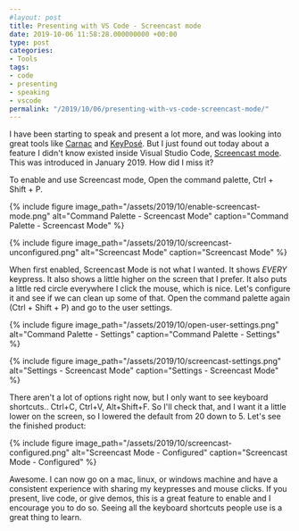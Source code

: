 ```yaml
---
#layout: post
title: Presenting with VS Code - Screencast mode
date: 2019-10-06 11:58:28.000000000 +00:00
type: post
categories:
- Tools
tags:
- code
- presenting
- speaking
- vscode
permalink: "/2019/10/06/presenting-with-vs-code-screencast-mode/"
---
```


I have been starting to speak and present a lot more, and was looking into great tools like [Carnac](http://carnackeys.com/) and [KeyPosé](https://github.com/AxDSan/KeyPose). But I just found out today about a feature I didn't know existed inside Visual Studio Code, [Screencast mode](https://code.visualstudio.com/updates/v1_31#_screencast-mode). This was introduced in January 2019. How did I miss it?

To enable and use Screencast mode, Open the command palette, Ctrl + Shift + P.

{% include figure image_path="/assets/2019/10/enable-screencast-mode.png" alt="Command Palette - Screencast Mode" caption="Command Palette - Screencast Mode" %}

{% include figure image_path="/assets/2019/10/screencast-unconfigured.png" alt="Screencast Mode" caption="Screencast Mode" %}

When first enabled, Screencast Mode is not what I wanted. It shows _EVERY_ keypress. It also shows a little higher on the screen that I prefer. It also puts a little red circle everywhere I click the mouse, which is nice. Let's configure it and see if we can clean up some of that. Open the command palette again (Ctrl + Shift + P) and go to the user settings.

{% include figure image_path="/assets/2019/10/open-user-settings.png" alt="Command Palette - Settings" caption="Command Palette - Settings" %}

{% include figure image_path="/assets/2019/10/screencast-settings.png" alt="Settings - Screencast Mode" caption="Settings - Screencast Mode" %}

There aren't a lot of options right now, but I only want to see keyboard shortcuts.. Ctrl+C, Ctrl+V, Alt+Shift+F. So I'll check that, and I want it a little lower on the screen, so I lowered the default from 20 down to 5. Let's see the finished product:

{% include figure image_path="/assets/2019/10/screencast-configured.png" alt="Screencast Mode - Configured" caption="Screencast Mode - Configured" %}

Awesome. I can now go on a mac, linux, or windows machine and have a consistent experience with sharing my keypresses and mouse clicks. If you present, live code, or give demos, this is a great feature to enable and I encourage you to do so. Seeing all the keyboard shortcuts people use is a great thing to learn.
